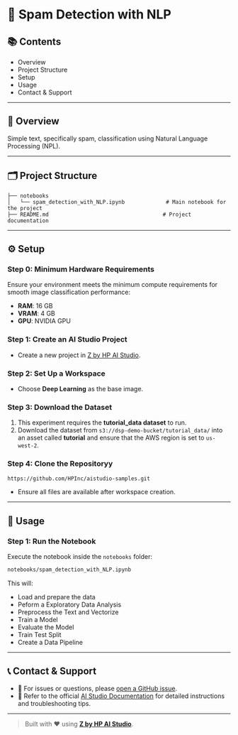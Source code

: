# 🚫 Spam Detection with NLP

## 📚 Contents

- Overview  
- Project Structure  
- Setup  
- Usage  
- Contact & Support

---

## 🧠 Overview

Simple text, specifically spam, classification using Natural Language Processing (NPL).

---

## 🗂 Project Structure

```
├── notebooks
│   └── spam_detection_with_NLP.ipynb             # Main notebook for the project              
├── README.md                                    # Project documentation
```

---

## ⚙️ Setup

### Step 0: Minimum Hardware Requirements

Ensure your environment meets the minimum compute requirements for smooth image classification performance:

- **RAM**: 16 GB  
- **VRAM**: 4 GB  
- **GPU**: NVIDIA GPU

### Step 1: Create an AI Studio Project

- Create a new project in [Z by HP AI Studio](https://zdocs.datascience.hp.com/docs/aistudio/overview).

### Step 2: Set Up a Workspace

- Choose **Deep Learning** as the base image.

### Step 3: Download the Dataset
1. This experiment requires the **tutorial_data dataset** to run.
2. Download the dataset from `s3://dsp-demo-bucket/tutorial_data/` into an asset called **tutorial** and ensure that the AWS region is set to ```us-west-2```.

### Step 4: Clone the Repositoryy

```bash
https://github.com/HPInc/aistudio-samples.git
```

- Ensure all files are available after workspace creation.

---

## 🚀 Usage

### Step 1: Run the Notebook

Execute the notebook inside the `notebooks` folder:

```bash
notebooks/spam_detection_with_NLP.ipynb
```

This will:

- Load and prepare the data
- Peform a Exploratory Data Analysis
- Preprocess the Text and Vectorize
- Train a Model
- Evaluate the Model
- Train Test Split
- Create a Data Pipeline

---

## 📞 Contact & Support

- 💬 For issues or questions, please [open a GitHub issue](https://github.com/HPInc/aistudio-samples/issues).
- 📘 Refer to the official [AI Studio Documentation](https://zdocs.datascience.hp.com/docs/aistudio/overview) for detailed instructions and troubleshooting tips.

---

> Built with ❤️ using [**Z by HP AI Studio**](https://zdocs.datascience.hp.com/docs/aistudio/overview).
